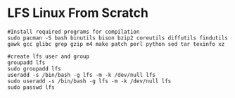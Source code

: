 # LFS Linux From Scratch
    
    #Install required programs for compilation
    sudo pacman -S bash binutils bison bzip2 coreutils diffutils findutils gawk gcc glibc grep gzip m4 make patch perl python sed tar texinfo xz

    #create lfs user and group
    groupadd lfs
    sudo groupadd lfs
    useradd -s /bin/bash -g lfs -m -k /dev/null lfs
    sudo useradd -s /bin/bash -g lfs -m -k /dev/null lfs
    sudo passwd lfs
